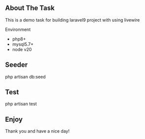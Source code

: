 ## About The Task

This is a demo task for building laravel9 project with using livewire

Environment

-   php8+
-   mysql5.7+
-   node v20

## Seeder

php artisan db:seed

## Test

php artisan test

## Enjoy

Thank you and have a nice day!
